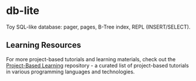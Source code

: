 # db-lite
Toy SQL-like database: pager, pages, B-Tree index, REPL (INSERT/SELECT).

## Learning Resources

For more project-based tutorials and learning materials, check out the [Project-Based Learning](https://github.com/practical-tutorials/project-based-learning) repository - a curated list of project-based tutorials in various programming languages and technologies.
